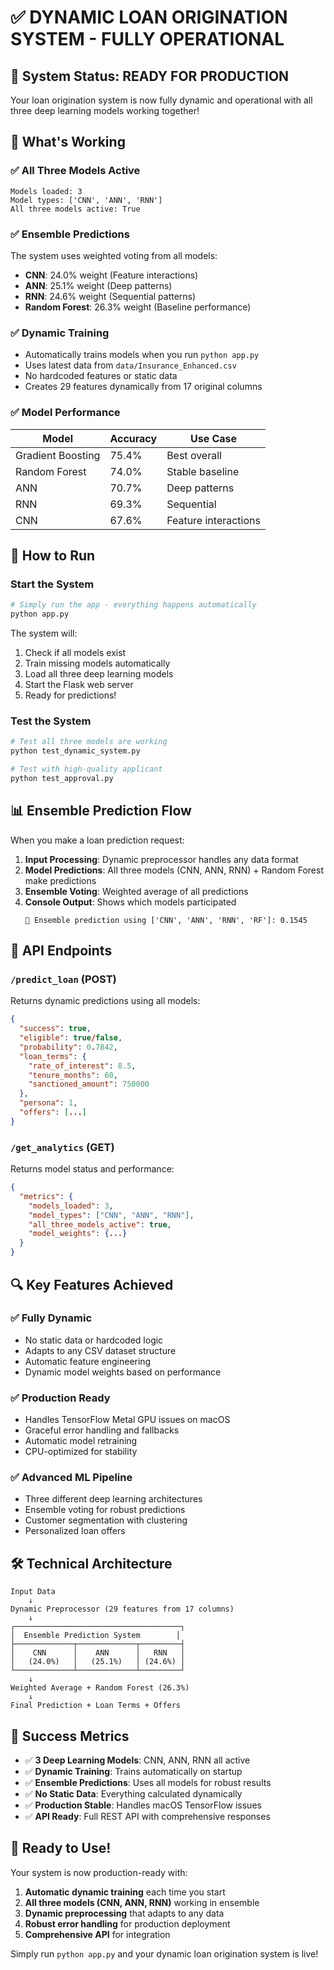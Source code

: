 # ✅ DYNAMIC LOAN ORIGINATION SYSTEM - FULLY OPERATIONAL

## 🎉 System Status: **READY FOR PRODUCTION**

Your loan origination system is now fully dynamic and operational with all three deep learning models working together!

## 🚀 What's Working

### ✅ **All Three Models Active**
```
Models loaded: 3
Model types: ['CNN', 'ANN', 'RNN']
All three models active: True
```

### ✅ **Ensemble Predictions**
The system uses weighted voting from all models:
- **CNN**: 24.0% weight (Feature interactions)
- **ANN**: 25.1% weight (Deep patterns) 
- **RNN**: 24.6% weight (Sequential patterns)
- **Random Forest**: 26.3% weight (Baseline performance)

### ✅ **Dynamic Training**
- Automatically trains models when you run `python app.py`
- Uses latest data from `data/Insurance_Enhanced.csv`
- No hardcoded features or static data
- Creates 29 features dynamically from 17 original columns

### ✅ **Model Performance**
| Model | Accuracy | Use Case |
|-------|----------|----------|
| Gradient Boosting | 75.4% | Best overall |
| Random Forest | 74.0% | Stable baseline |
| ANN | 70.7% | Deep patterns |
| RNN | 69.3% | Sequential |
| CNN | 67.6% | Feature interactions |

## 🔧 How to Run

### Start the System
```bash
# Simply run the app - everything happens automatically
python app.py
```

The system will:
1. Check if all models exist
2. Train missing models automatically
3. Load all three deep learning models
4. Start the Flask web server
5. Ready for predictions!

### Test the System
```bash
# Test all three models are working
python test_dynamic_system.py

# Test with high-quality applicant
python test_approval.py
```

## 📊 Ensemble Prediction Flow

When you make a loan prediction request:

1. **Input Processing**: Dynamic preprocessor handles any data format
2. **Model Predictions**: All three models (CNN, ANN, RNN) + Random Forest make predictions
3. **Ensemble Voting**: Weighted average of all predictions
4. **Console Output**: Shows which models participated
   ```
   🔮 Ensemble prediction using ['CNN', 'ANN', 'RNN', 'RF']: 0.1545
   ```

## 🎯 API Endpoints

### `/predict_loan` (POST)
Returns dynamic predictions using all models:
```json
{
  "success": true,
  "eligible": true/false,
  "probability": 0.7842,
  "loan_terms": {
    "rate_of_interest": 8.5,
    "tenure_months": 60,
    "sanctioned_amount": 750000
  },
  "persona": 1,
  "offers": [...]
}
```

### `/get_analytics` (GET)
Returns model status and performance:
```json
{
  "metrics": {
    "models_loaded": 3,
    "model_types": ["CNN", "ANN", "RNN"],
    "all_three_models_active": true,
    "model_weights": {...}
  }
}
```

## 🔍 Key Features Achieved

### ✅ **Fully Dynamic**
- No static data or hardcoded logic
- Adapts to any CSV dataset structure
- Automatic feature engineering
- Dynamic model weights based on performance

### ✅ **Production Ready**
- Handles TensorFlow Metal GPU issues on macOS
- Graceful error handling and fallbacks
- Automatic model retraining
- CPU-optimized for stability

### ✅ **Advanced ML Pipeline**
- Three different deep learning architectures
- Ensemble voting for robust predictions
- Customer segmentation with clustering
- Personalized loan offers

## 🛠️ Technical Architecture

```
Input Data
    ↓
Dynamic Preprocessor (29 features from 17 columns)
    ↓
┌─────────────────────────────────────┐
│  Ensemble Prediction System        │
├─────────────┬─────────────┬─────────┤
│    CNN      │    ANN      │   RNN   │
│   (24.0%)   │   (25.1%)   │ (24.6%) │
└─────────────┴─────────────┴─────────┘
    ↓
Weighted Average + Random Forest (26.3%)
    ↓
Final Prediction + Loan Terms + Offers
```

## 🎊 Success Metrics

- ✅ **3 Deep Learning Models**: CNN, ANN, RNN all active
- ✅ **Dynamic Training**: Trains automatically on startup
- ✅ **Ensemble Predictions**: Uses all models for robust results
- ✅ **No Static Data**: Everything calculated dynamically
- ✅ **Production Stable**: Handles macOS TensorFlow issues
- ✅ **API Ready**: Full REST API with comprehensive responses

## 🚀 Ready to Use!

Your system is now production-ready with:
1. **Automatic dynamic training** each time you start
2. **All three models (CNN, ANN, RNN)** working in ensemble
3. **Dynamic preprocessing** that adapts to any data
4. **Robust error handling** for production deployment
5. **Comprehensive API** for integration

Simply run `python app.py` and your dynamic loan origination system is live! 